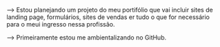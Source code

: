 --> Estou planejando um projeto do meu portifólio que vai incluir sites de  landing page, formulários, sites de vendas er tudo o que for necessário para o meui ingresso nessa profissão.

--> Primeiramente estou me ambientalizando no GitHub.
